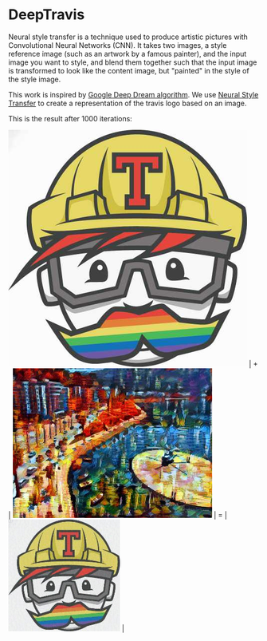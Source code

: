# DeepTravis

Neural style transfer is a technique used to produce artistic pictures with Convolutional Neural Networks (CNN).  It takes two images, a style reference image (such as an artwork by a famous painter), and the input image you want to style, and blend them together such that the input image is transformed to look like the content image, but "painted" in the style of the style image.

This work is inspired by [Google Deep Dream algorithm](https://en.wikipedia.org/wiki/DeepDream). We use [Neural Style Transfer](https://en.wikipedia.org/wiki/Neural_Style_Transfer) to create a representation of the travis logo based on an image.

This is the result after 1000 iterations: 





![Screenshot](/participants/cesarsv/DeepTravis/img/travis-logo.jpg)  | + |  ![Screenshot](/participants/cesarsv/DeepTravis/img/style-2.jpg) | = | ![Screenshot](/participants/cesarsv/DeepTravis/img/result.gif) |